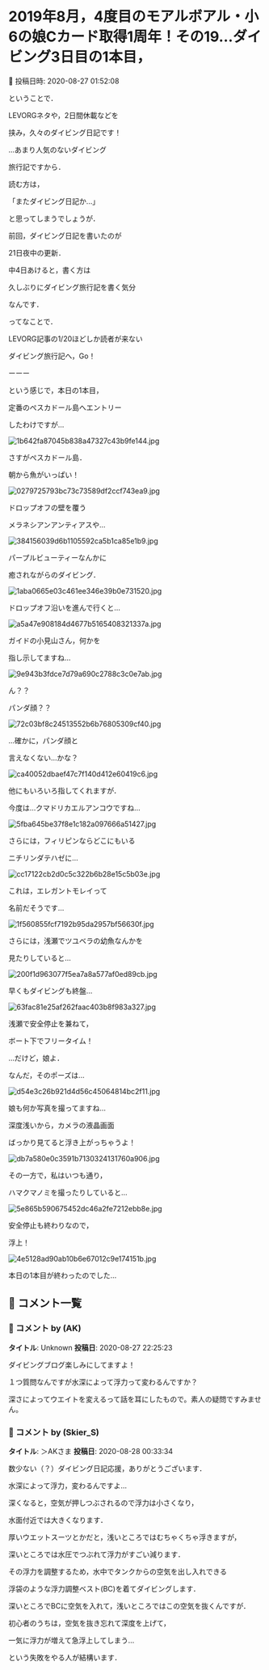 # 2019年8月，4度目のモアルボアル・小6の娘Cカード取得1周年！その19…ダイビング3日目の1本目，

📅 投稿日時: 2020-08-27 01:52:08

ということで．


LEVORGネタや，2日間休載などを


挟み，久々のダイビング日記です！





…あまり人気のないダイビング


旅行記ですから．


読む方は，


「またダイビング日記か…」


と思ってしまうでしょうが．





前回，ダイビング日記を書いたのが


21日夜中の更新．


中4日あけると，書く方は


久しぶりにダイビング旅行記を書く気分


なんです．





ってなことで．


LEVORG記事の1/20ほどしか読者が来ない


ダイビング旅行記へ，Go！


ーーー





という感じで，本日の1本目，


定番のぺスカドール島へエントリー


したわけですが…




![1b642fa87045b838a47327c43b9fe144.jpg](images/1b642fa87045b838a47327c43b9fe144.jpg)







さすがぺスカドール島．


朝から魚がいっぱい！




![0279725793bc73c73589df2ccf743ea9.jpg](images/0279725793bc73c73589df2ccf743ea9.jpg)







ドロップオフの壁を覆う


メラネシアンアンティアスや…




![384156039d6b1105592ca5b1ca85e1b9.jpg](images/384156039d6b1105592ca5b1ca85e1b9.jpg)




パープルビューティーなんかに


癒されながらのダイビング．




![1aba0665e03c461ee346e39b0e731520.jpg](images/1aba0665e03c461ee346e39b0e731520.jpg)







ドロップオフ沿いを進んで行くと…




![a5a47e908184d4677b5165408321337a.jpg](images/a5a47e908184d4677b5165408321337a.jpg)







ガイドの小見山さん，何かを


指し示してますね…




![9e943b3fdce7d79a690c2788c3c0e7ab.jpg](images/9e943b3fdce7d79a690c2788c3c0e7ab.jpg)







ん？？


パンダ顔？？




![72c03bf8c24513552b6b76805309cf40.jpg](images/72c03bf8c24513552b6b76805309cf40.jpg)




…確かに，パンダ顔と


言えなくない…かな？




![ca40052dbaef47c7f140d412e60419c6.jpg](images/ca40052dbaef47c7f140d412e60419c6.jpg)







他にもいろいろ指してくれますが．


今度は…クマドリカエルアンコウですね…




![5fba645be37f8e1c182a097666a51427.jpg](images/5fba645be37f8e1c182a097666a51427.jpg)







さらには，フィリピンならどこにもいる


ニチリンダテハゼに…




![cc17122cb2d0c5c322b6b28e15c5b03e.jpg](images/cc17122cb2d0c5c322b6b28e15c5b03e.jpg)







これは，エレガントモレイって


名前だそうです…




![1f560855fcf7192b95da2957bf56630f.jpg](images/1f560855fcf7192b95da2957bf56630f.jpg)







さらには，浅瀬でツユベラの幼魚なんかを


見たりしていると…




![200f1d963077f5ea7a8a577af0ed89cb.jpg](images/200f1d963077f5ea7a8a577af0ed89cb.jpg)







早くもダイビングも終盤…




![63fac81e25af262faac403b8f983a327.jpg](images/63fac81e25af262faac403b8f983a327.jpg)







浅瀬で安全停止を兼ねて，


ボート下でフリータイム！


…だけど，娘よ．


なんだ，そのポーズは…




![d54e3c26b921d4d56c45064814bc2f11.jpg](images/d54e3c26b921d4d56c45064814bc2f11.jpg)







娘も何か写真を撮ってますね…


深度浅いから，カメラの液晶画面


ばっかり見てると浮き上がっちゃうよ！




![db7a580e0c3591b7130324131760a906.jpg](images/db7a580e0c3591b7130324131760a906.jpg)







その一方で，私はいつも通り，


ハマクマノミを撮ったりしていると…




![5e865b590675452dc46a2fe7212ebb8e.jpg](images/5e865b590675452dc46a2fe7212ebb8e.jpg)







安全停止も終わりなので，


浮上！




![4e5128ad90ab10b6e67012c9e174151b.jpg](images/4e5128ad90ab10b6e67012c9e174151b.jpg)




本日の1本目が終わったのでした…

## 💬 コメント一覧

### 💬 コメント by (AK)
**タイトル**: Unknown
**投稿日**: 2020-08-27 22:25:23

ダイビングブログ楽しみにしてますよ！

１つ質問なんですが水深によって浮力って変わるんですか？

深さによってウエイトを変えるって話を耳にしたもので。素人の疑問ですみません。

### 💬 コメント by (Skier_S)
**タイトル**: ＞AKさま
**投稿日**: 2020-08-28 00:33:34

数少ない（？）ダイビング日記応援，ありがとうございます．



水深によって浮力，変わるんですよ…

深くなると，空気が押しつぶされるので浮力は小さくなり，

水面付近では大きくなります．

厚いウエットスーツとかだと，浅いところではむちゃくちゃ浮きますが，

深いところでは水圧でつぶれて浮力がすごい減ります．

その浮力を調整するため，水中でタンクからの空気を出し入れできる

浮袋のような浮力調整ベスト(BC)を着てダイビングします．

深いところでBCに空気を入れて，浅いところではこの空気を抜くんですが．

初心者のうちは，空気を抜き忘れて深度を上げて，

一気に浮力が増えて急浮上してしまう…

という失敗をやる人が結構います．

